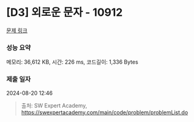 # [D3] 외로운 문자 - 10912 

[문제 링크](https://swexpertacademy.com/main/code/problem/problemDetail.do?contestProbId=AXVJuEvqLAADFASe) 

### 성능 요약

메모리: 36,612 KB, 시간: 226 ms, 코드길이: 1,336 Bytes

### 제출 일자

2024-08-20 12:46



> 출처: SW Expert Academy, https://swexpertacademy.com/main/code/problem/problemList.do